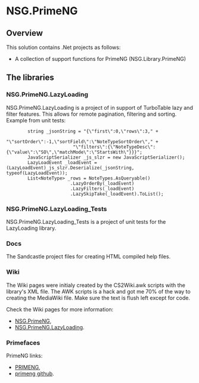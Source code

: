 # NSG.PrimeNG
## Overview
This solution contains .Net projects as follows:
- A collection of support functions for PrimeNG (NSG.Library.PrimeNG)

## The libraries
### NSG.PrimeNG.LazyLoading
NSG.PrimeNG.LazyLoading is a project of in support of TurboTable lazy and filter features.  This allows for remote pagination, filtering and sorting.
Example from unit tests:
```
        string _jsonString = "{\"first\":0,\"rows\":3," +
                         "\"sortOrder\":-1,\"sortField\":\"NoteTypeSortOrder\"," +
                         "\"filters\":{\"NoteTypeDesc\":{\"value\":\"SO\",\"matchMode\":\"StartsWith\"}}}";
        JavaScriptSerializer _js_slzr = new JavaScriptSerializer();
        LazyLoadEvent _loadEvent = (LazyLoadEvent)_js_slzr.Deserialize(_jsonString, typeof(LazyLoadEvent));
        List<NoteType> _rows = NoteTypes.AsQueryable()
                        .LazyOrderBy(_loadEvent)
                        .LazyFilters(_loadEvent)
                        .LazySkipTake(_loadEvent).ToList();
```

### NSG.PrimeNG.LazyLoading_Tests
NSG.PrimeNG.LazyLoading_Tests is a project of unit tests for the LazyLoading library.

### Docs
The Sandcastle project files for creating HTML compiled help files.

### Wiki
The Wiki pages were initialy created by the CS2Wiki.awk scripts with the library's XML file.
The AWK scripts is a hack and got me 70% of the way to creating the MediaWiki file.
Make sure the text is flush left except for code.

Check the Wiki pages for more information:
- [NSG.PrimeNG](https://github.com/PHuhn/NSG.PrimeNG/wiki/Home),
- [NSG.PrimeNG.LazyLoading](https://github.com/PHuhn/NSG.PrimeNG/wiki/NSG.PrimeNG.LazyLoading).

### Primefaces
PrimeNG links:
- [PRIMENG](https://www.primefaces.org/primeng/#/),
- [primeng github](https://github.com/primefaces/primeng).
